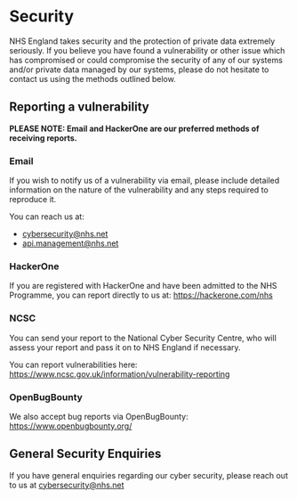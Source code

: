 # Security

NHS England takes security and the protection of private data extremely
seriously. If you believe you have found a vulnerability or other issue which
has compromised or could compromise the security of any of our systems and/or
private data managed by our systems, please do not hesitate to contact us using
the methods outlined below.

## Reporting a vulnerability
**PLEASE NOTE: Email and HackerOne are our preferred methods of receiving
reports.**

### Email
If you wish to notify us of a vulnerability via email, please include detailed
information on the nature of the vulnerability and any steps required to
reproduce it.

You can reach us at:
* cybersecurity@nhs.net
* api.management@nhs.net

### HackerOne
If you are registered with HackerOne and have been admitted to the NHS
Programme, you can report directly to us at: https://hackerone.com/nhs

### NCSC
You can send your report to the National Cyber Security Centre, who will assess
your report and pass it on to NHS England if necessary.

You can report vulnerabilities here:
https://www.ncsc.gov.uk/information/vulnerability-reporting

### OpenBugBounty
We also accept bug reports via OpenBugBounty: https://www.openbugbounty.org/

## General Security Enquiries
If you have general enquiries regarding our cyber security, please reach out
to us at cybersecurity@nhs.net
